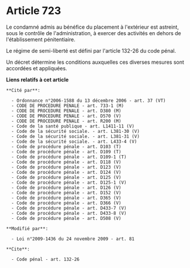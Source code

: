 # Article 723

Le condamné admis au bénéfice du placement à l'extérieur est astreint, sous le contrôle de l'administration, à exercer des
activités en dehors de l'établissement pénitentiaire. 

Le régime de semi-liberté est défini par l'article 132-26 du code pénal. 

Un décret détermine les conditions auxquelles ces diverses mesures sont accordées et appliquées.

**Liens relatifs à cet article**

	**Cité par**:

	  - Ordonnance n°2006-1588 du 13 décembre 2006 - art. 37 (VT)
	  - CODE DE PROCEDURE PENALE - art. 733-1 (M)
	  - CODE DE PROCEDURE PENALE - art. D380 (M)
	  - CODE DE PROCEDURE PENALE - art. D570 (V)
	  - CODE DE PROCEDURE PENALE - art. R200 (M)
	  - Code de la santé publique - art. L1411-11 (V)
	  - Code de la sécurité sociale. - art. L381-30 (V)
	  - Code de la sécurité sociale. - art. L381-31 (V)
	  - Code de la sécurité sociale. - art. L433-4 (V)
	  - Code de procédure pénale - art. D103 (T)
	  - Code de procédure pénale - art. D109 (T)
	  - Code de procédure pénale - art. D109-1 (T)
	  - Code de procédure pénale - art. D118 (V)
	  - Code de procédure pénale - art. D123 (V)
	  - Code de procédure pénale - art. D124 (V)
	  - Code de procédure pénale - art. D125 (V)
	  - Code de procédure pénale - art. D125-1 (V)
	  - Code de procédure pénale - art. D126 (V)
	  - Code de procédure pénale - art. D152 (V)
	  - Code de procédure pénale - art. D365 (V)
	  - Code de procédure pénale - art. D366 (V)
	  - Code de procédure pénale - art. D433-7 (V)
	  - Code de procédure pénale - art. D433-8 (V)
	  - Code de procédure pénale - art. D508 (V)

	**Modifié par**:

	  - Loi n°2009-1436 du 24 novembre 2009 - art. 81

	**Cite**:

	  - Code pénal - art. 132-26
